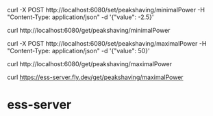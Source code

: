 curl -X POST http://localhost:6080/set/peakshaving/minimalPower -H "Content-Type: application/json" -d '{"value": -2.5}'

curl http://localhost:6080/get/peakshaving/minimalPower

curl -X POST http://localhost:6080/set/peakshaving/maximalPower -H "Content-Type: application/json" -d '{"value": 50}'

curl http://localhost:6080/get/peakshaving/maximalPower

curl https://ess-server.fly.dev/get/peakshaving/maximalPower


# ess-server
